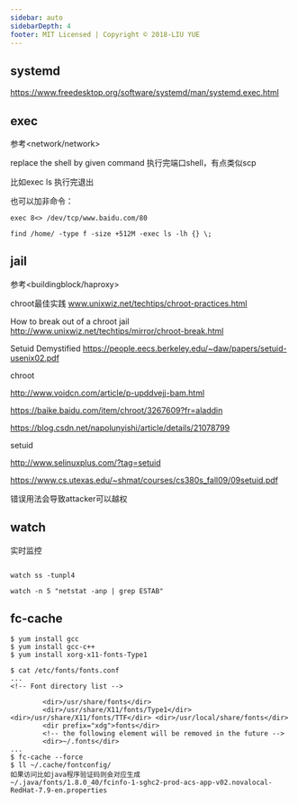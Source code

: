 ```yaml
---
sidebar: auto
sidebarDepth: 4
footer: MIT Licensed | Copyright © 2018-LIU YUE
---
```


## systemd
https://www.freedesktop.org/software/systemd/man/systemd.exec.html

## exec	

参考<network/network>

replace the shell by given command 执行完端口shell，有点类似scp

比如exec ls 执行完退出

也可以加非命令：

`exec 8<> /dev/tcp/www.baidu.com/80`

`find /home/ -type f -size +512M -exec ls -lh {} \;`



## jail

参考<buildingblock/haproxy>

chroot最佳实践 www.unixwiz.net/techtips/chroot-practices.html

How to break out of a chroot jail http://www.unixwiz.net/techtips/mirror/chroot-break.html

Setuid Demystified https://people.eecs.berkeley.edu/~daw/papers/setuid-usenix02.pdf



chroot

http://www.voidcn.com/article/p-upddvejj-bam.html

https://baike.baidu.com/item/chroot/3267609?fr=aladdin

https://blog.csdn.net/napolunyishi/article/details/21078799

setuid

http://www.selinuxplus.com/?tag=setuid

https://www.cs.utexas.edu/~shmat/courses/cs380s_fall09/09setuid.pdf

错误用法会导致attacker可以越权



## watch 

实时监控

```

watch ss -tunpl4

watch -n 5 "netstat -anp | grep ESTAB"
```

## fc-cache

```
$ yum install gcc
$ yum install gcc-c++
$ yum install xorg-x11-fonts-Type1

$ cat /etc/fonts/fonts.conf
...
<!-- Font directory list -->

        <dir>/usr/share/fonts</dir>
        <dir>/usr/share/X11/fonts/Type1</dir> <dir>/usr/share/X11/fonts/TTF</dir> <dir>/usr/local/share/fonts</dir>
        <dir prefix="xdg">fonts</dir>
        <!-- the following element will be removed in the future -->
        <dir>~/.fonts</dir>
...
$ fc-cache --force
$ ll ~/.cache/fontconfig/
如果访问比如java程序验证码则会对应生成
~/.java/fonts/1.8.0_40/fcinfo-1-sghc2-prod-acs-app-v02.novalocal-RedHat-7.9-en.properties
```